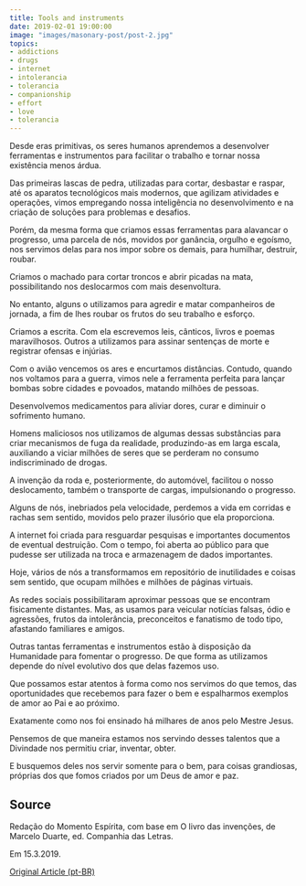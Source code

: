 ```yaml
---
title: Tools and instruments
date: 2019-02-01 19:00:00
image: "images/masonary-post/post-2.jpg"
topics: 
- addictions
- drugs
- internet
- intolerancia
- tolerancia
- companionship
- effort
- love
- tolerancia
---
```


Desde eras primitivas, os seres humanos aprendemos a desenvolver ferramentas e
instrumentos para facilitar o trabalho e tornar nossa existência menos árdua.

Das primeiras lascas de pedra, utilizadas para cortar, desbastar e raspar, até
os aparatos tecnológicos mais modernos, que agilizam atividades e operações,
vimos empregando nossa inteligência no desenvolvimento e na criação de soluções
para problemas e desafios.

Porém, da mesma forma que criamos essas ferramentas para alavancar o progresso,
uma parcela de nós, movidos por ganância, orgulho e egoísmo, nos servimos delas
para nos impor sobre os demais, para humilhar, destruir, roubar.

Criamos o machado para cortar troncos e abrir picadas na mata, possibilitando
nos deslocarmos com mais desenvoltura.

No entanto, alguns o utilizamos para agredir e matar companheiros de jornada, a
fim de lhes roubar os frutos do seu trabalho e esforço.

Criamos a escrita. Com ela escrevemos leis, cânticos, livros e poemas
maravilhosos. Outros a utilizamos para assinar sentenças de morte e registrar
ofensas e injúrias.

Com o avião vencemos os ares e encurtamos distâncias. Contudo, quando nos
voltamos para a guerra, vimos nele a ferramenta perfeita para lançar bombas
sobre cidades e povoados, matando milhões de pessoas.

Desenvolvemos medicamentos para aliviar dores, curar e diminuir o sofrimento
humano.

Homens maliciosos nos utilizamos de algumas dessas substâncias para criar
mecanismos de fuga da realidade, produzindo-as em larga escala, auxiliando a
viciar milhões de seres que se perderam no consumo indiscriminado de drogas.

A invenção da roda e, posteriormente, do automóvel, facilitou o nosso
deslocamento, também o transporte de cargas, impulsionando o progresso.

Alguns de nós, inebriados pela velocidade, perdemos a vida em corridas e rachas
sem sentido, movidos pelo prazer ilusório que ela proporciona.

A internet foi criada para resguardar pesquisas e importantes documentos de
eventual destruição. Com o tempo, foi aberta ao público para que pudesse ser
utilizada na troca e armazenagem de dados importantes.

Hoje, vários de nós a transformamos em repositório de inutilidades e coisas sem
sentido, que ocupam milhões e milhões de páginas virtuais.

As redes sociais possibilitaram aproximar pessoas que se encontram fisicamente
distantes. Mas, as usamos para veicular notícias falsas, ódio e agressões,
frutos da intolerância, preconceitos e fanatismo de todo tipo, afastando
familiares e amigos.

Outras tantas ferramentas e instrumentos estão à disposição da Humanidade para
fomentar o progresso. De que forma as utilizamos depende do nível evolutivo dos
que delas fazemos uso.

Que possamos estar atentos à forma como nos servimos do que temos, das
oportunidades que recebemos para fazer o bem e espalharmos exemplos de amor ao
Pai e ao próximo.

Exatamente como nos foi ensinado há milhares de anos pelo Mestre Jesus.

Pensemos de que maneira estamos nos servindo desses talentos que a Divindade
nos permitiu criar, inventar, obter.

E busquemos deles nos servir somente para o bem, para coisas grandiosas,
próprias dos que fomos criados por um Deus de amor e paz.

## Source
Redação do Momento Espírita, com base em
O livro das invenções, de Marcelo Duarte, ed.
Companhia das Letras.

Em 15.3.2019.


[Original Article (pt-BR)](http://www.momento.com.br/pt/ler_texto.php?id=5688)
